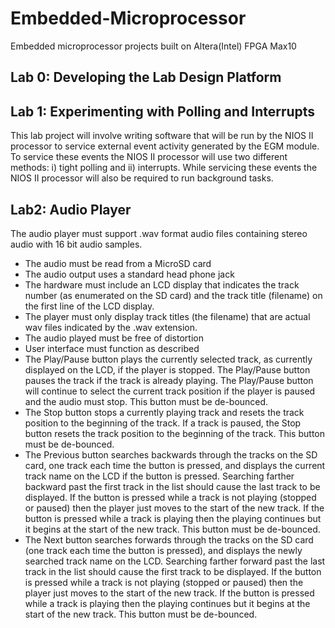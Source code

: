 # Embedded-Microprocessor
Embedded microprocessor projects built on Altera(Intel) FPGA Max10

## Lab 0: Developing the Lab Design Platform

## Lab 1: Experimenting with Polling and Interrupts
This lab project will involve writing software that will be run by the NIOS II processor to service external event activity generated by the EGM module. 
To service these events the NIOS II processor will use two different methods: i) tight polling and ii) interrupts. 
While servicing these events the NIOS II processor will also be required to run background tasks.

## Lab2: Audio Player
The audio player must support .wav format audio files containing stereo audio with 16 bit audio samples.
- The audio must be read from a MicroSD card
- The audio output uses a standard head phone jack
- The hardware must include an LCD display that indicates the track number (as enumerated on the SD card) and the track title (filename) on the first line of the LCD display.
- The player must only display track titles (the filename) that are actual wav files indicated by the .wav extension.
- The audio played must be free of distortion
- User interface must function as described
- The Play/Pause button plays the currently selected track, as currently displayed on the LCD, if the player is stopped. The Play/Pause button pauses the track if the track is already playing. The Play/Pause button will continue to select the current track position if the player is paused and the audio must stop. This button must be de-bounced.
- The Stop button stops a currently playing track and resets the track position to the beginning of the track. If a track is paused, the Stop button resets the track position to the beginning of the track. This button must be de-bounced.
- The Previous button searches backwards through the tracks on the SD card, one track each time the button is pressed, and displays the current track name on the LCD if the button is pressed. Searching farther backward past the first track in the list should cause the last track to be displayed. If the button is pressed while a track is not playing (stopped or paused) then the player just moves to the start of the new track. If the button is pressed while a track is playing then the playing continues but it begins at the start of the new track. This button must be de-bounced.
- The Next button searches forwards through the tracks on the SD card (one track each time the button is pressed), and displays the newly searched track name on the LCD. Searching farther forward past the last track in the list should cause the first track to be displayed. If the button is pressed while a track is not playing (stopped or paused) then the player just moves to the start of the new track. If the button is pressed while a track is playing then the playing continues but it begins at the start of the new track. This button must be de-bounced.
